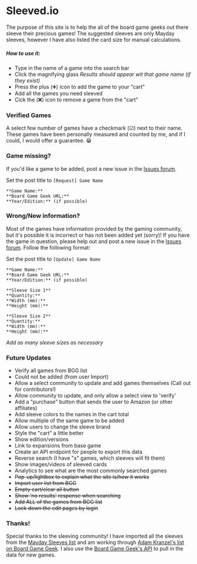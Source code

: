 # Sleeved.io

The purpose of this site is to help the all of the board game geeks out there sleeve their precious games! The suggested sleeves are only Mayday sleeves, however I have also listed the card size for manual calculations. 

##### **How to use it:**
- Type in the name of a game into the search bar
- Click the magnifying glass
_Results should appear wit that game name (if they exist)_ 
- Press the plus (➕) icon to add the game to your "cart"
- Add all the games you need sleeved
- Cick the (❌) icon to remove a game from the "cart"

### **Verified Games**

A select few number of games have a checkmark (☑) next to their name. These games have been personally measured and counted by me, and if I could, I would offer a guarantee. 😁

### **Game missing?**

 If you'd like a game to be added, post a new issue in the [Issues forum](https://github.com/thedeviousdev/Card-Sleeves/issues).
 
Set the post title to `[Request] Game Name`
 ```
**Game Name:** 
**Board Game Geek URL:** 
**Year/Edition:** (if possible)
```
 
 ### **Wrong/New information?**
 
 Most of the games have information provided by the gaming community, but it's possible it is incorrect or has not been added yet (sorry)! If you have the game in question, please help out and post a new issue in the [Issues forum](https://github.com/thedeviousdev/Card-Sleeves/issues). Follow the following format:
 
Set the post title to `[Update] Game Name`
```
**Game Name:** 
**Board Game Geek URL:** 
**Year/Edition:** (if possible)

**Sleeve Size 1**
**Quantity:**
**Width (mm):**
**Height (mm):**

**Sleeve Size 2**
**Quantity:**
**Width (mm):**
**Height (mm):**
```
_Add as many sleeve sizes as necessary_

### **Future Updates**
- Verify all games from BGG list
- Could not be added (from user Import)
- Allow a select community to update and add games themselves (Call out for contributors!)
- Allow community to update, and only allow a select view to 'verify'
- Add a "purchase" button that sends the user to Amazon (or other affiliates)
- Add sleeve colors to the names in the cart total
- Allow multiple of the same game to be added
- Allow users to change the sleeve brand
- Style the "cart" a little better
- Show edition/versions
- Link to expansions from base game
- Create an API endpoint for people to export this data
- Reverse search (I have "x" games, which sleeves will fit them)
- Show images/videos of sleeved cards
- Analytics to see what are the most commonly searched games
- ~~Pop-up/lightbox to explain what the site is/how it works~~
- ~~Import user list from BGG~~
- ~~Empty cart/clear all button~~
- ~~Show 'no results' response when searching~~
- ~~Add ALL of the games from BGG list~~
- ~~Lock down the edit pages by login~~

### **Thanks!**

Special thanks to the sleeving community! I have imported all the sleeves from the [Mayday Sleeves list](https://www.maydaygames.com/pages/sleeves-by-game) and am working through [Adam Kranzel's list on Board Game Geek](https://boardgamegeek.com/geeklist/164572/card-sleeve-sizes-games). I also use the [Board Game Geek's API](https://boardgamegeek.com/wiki/page/BGG_XML_API2) to pull in the data for new games. 
